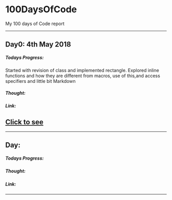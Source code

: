 # 100DaysOfCode
My 100 days of Code report

---
## Day0: 4th May 2018

##### Todays Progress:
Started with revision of class and implemented rectangle. Explored inline functions and how they are different from macros, use of this,and access specifiers and little bit Markdown
##### Thought:

##### Link:
[Click to see](https://github.com/lapalb/100DaysOfCode/blob/master/001.cpp) 
---

---
## Day: 

##### Todays Progress:

##### Thought:

##### Link:

---
